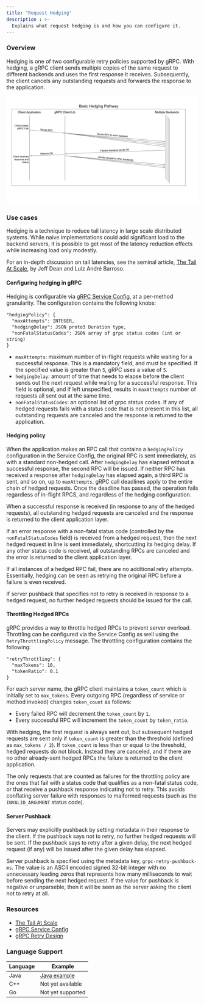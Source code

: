```yaml
---
title: "Request Hedging"
description : >-
  Explains what request hedging is and how you can configure it.
---
```


### Overview

Hedging is one of two configurable retry policies supported by gRPC. With
hedging, a gRPC client sends multiple copies of the same request to different
backends and uses the first response it receives. Subsequently, the client
cancels any outstanding requests and forwards the response to the application.

![Basic hedging diagram](../../../../static/img/basic_hedge.svg)

### Use cases

Hedging is a technique to reduce tail latency in large scale distributed
systems. While naive implementations could add significant load to the backend
servers, it is possible to get most of the latency reduction effects while
increasing load only modestly. 

For an in-depth discussion on tail latencies, see the seminal article, [The Tail
At Scale], by Jeff Dean and Luiz André
Barroso.


#### Configuring hedging in gRPC

Hedging is configurable via [gRPC Service Config], at a per-method granularity.
The configuration contains the following knobs:

```
"hedgingPolicy": {
  "maxAttempts": INTEGER,
  "hedgingDelay": JSON proto3 Duration type,
  "nonFatalStatusCodes": JSON array of grpc status codes (int or string)
}
```

- `maxAttempts`: maximum number of in-flight requests while waiting for a
successful response. This is a mandatory field, and must be specified. If the
specified value is greater than `5`, gRPC uses a value of `5`. 
- `hedgingDelay`: amount of time that needs to elapse before the client sends out
the next request while waiting for a successful response. This field is
optional, and if left unspecified, results in `maxAttempts` number of requests
all sent out at the same time.
- `nonFatalStatusCodes`: an optional list of grpc status codes. If any of hedged
requests fails with a status code that is not present in this list, all
outstanding requests are canceled and the response is returned to the
application.

#### Hedging policy

When the application makes an RPC call that contains a `hedgingPolicy`
configuration in the Service Config, the original RPC is sent immediately, as
with a standard non-hedged call. After `hedgingDelay` has elapsed without a
successful response, the second RPC will be issued. If neither RPC has received
a response after `hedgingDelay` has elapsed again, a third RPC is sent, and so
on, up to `maxAttempts`. gRPC call deadlines apply to the entire chain of hedged
requests. Once the deadline has passed, the operation fails regardless of
in-flight RPCS, and regardless of the hedging configuration.

When a successful response is received (in response to any of the hedged
requests), all outstanding hedged requests are canceled and the response is
returned to the client application layer.

If an error response with a non-fatal status code (controlled by the
`nonFatalStatusCodes` field) is received from a hedged request, then the next
hedged request in line is sent immediately, shortcutting its hedging delay. If
any other status code is received, all outstanding RPCs are canceled and the
error is returned to the client application layer.

If all instances of a hedged RPC fail, there are no additional retry attempts.
Essentially, hedging can be seen as retrying the original RPC before a failure
is even received.

If server pushback that specifies not to retry is received in response to a
hedged request, no further hedged requests should be issued for the call.

#### Throttling Hedged RPCs

gRPC provides a way to throttle hedged RPCs to prevent server overload.
Throttling can be configured via the Service Config as well using the
`RetryThrottlingPolicy` message. The throttling configuration contains the
following:

```
"retryThrottling": {
  "maxTokens": 10,
  "tokenRatio": 0.1
}
```

For each server name, the gRPC client maintains a `token_count` which is
initially set to `max_tokens`. Every outgoing RPC (regardless of service or
method invoked) changes `token_count` as follows:
- Every failed RPC will decrement the `token_count` by `1`.
- Every successful RPC will increment the `token_count` by `token_ratio`.
 
With hedging, the first request is always sent out, but subsequent hedged
requests are sent only if `token_count` is greater than the threshold (defined
as `max_tokens / 2`). If `token_count` is less than or equal to the threshold,
hedged requests do not block. Instead  they are canceled, and if there are no
other already-sent hedged RPCs the failure is returned to the client
application.

The only requests that are counted as failures for the throttling policy are the
ones that fail with a status code that qualifies as a non-fatal status code, or
that receive a pushback response indicating not to retry. This avoids conflating
server failure with responses to malformed requests (such as the
`INVALID_ARGUMENT` status code).


#### Server Pushback

Servers may explicitly pushback by setting metadata in their response to the
client. If the pushback says not to retry, no further hedged requests will be
sent. If the pushback says to retry after a given delay, the next hedged request
(if any) will be issued after the given delay has elapsed.

Server pushback is specified using the metadata key, `grpc-retry-pushback-ms`.
The value is an ASCII encoded signed 32-bit integer with no unnecessary leading
zeros that represents how many milliseconds to wait before sending the next
hedged request. If the value for pushback is negative or unparseble, then it
will be seen as the server asking the client not to retry at all.

### Resources

- [The Tail At Scale]
- [gRPC Service Config]
- [gRPC Retry Design]

### Language Support

| Language | Example             |
|----------|---------------------|
| Java     | [Java example]      |
| C++      | Not yet available   |
| Go       | Not yet supported   |

[The Tail At Scale]: https://research.google/pubs/pub40801/
[gRPC Service Config]: https://github.com/grpc/grpc/blob/master/doc/service_config.md 
[gRPC Retry Design]: https://github.com/grpc/proposal/blob/master/A6-client-retries.md
[Java example]: https://github.com/grpc/grpc-java/tree/master/examples/src/main/java/io/grpc/examples/hedging
